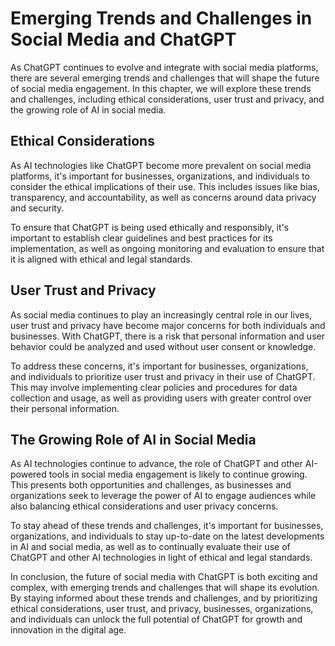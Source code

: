 Emerging Trends and Challenges in Social Media and ChatGPT
==========================================================================================================

As ChatGPT continues to evolve and integrate with social media platforms, there are several emerging trends and challenges that will shape the future of social media engagement. In this chapter, we will explore these trends and challenges, including ethical considerations, user trust and privacy, and the growing role of AI in social media.

Ethical Considerations
----------------------

As AI technologies like ChatGPT become more prevalent on social media platforms, it's important for businesses, organizations, and individuals to consider the ethical implications of their use. This includes issues like bias, transparency, and accountability, as well as concerns around data privacy and security.

To ensure that ChatGPT is being used ethically and responsibly, it's important to establish clear guidelines and best practices for its implementation, as well as ongoing monitoring and evaluation to ensure that it is aligned with ethical and legal standards.

User Trust and Privacy
----------------------

As social media continues to play an increasingly central role in our lives, user trust and privacy have become major concerns for both individuals and businesses. With ChatGPT, there is a risk that personal information and user behavior could be analyzed and used without user consent or knowledge.

To address these concerns, it's important for businesses, organizations, and individuals to prioritize user trust and privacy in their use of ChatGPT. This may involve implementing clear policies and procedures for data collection and usage, as well as providing users with greater control over their personal information.

The Growing Role of AI in Social Media
--------------------------------------

As AI technologies continue to advance, the role of ChatGPT and other AI-powered tools in social media engagement is likely to continue growing. This presents both opportunities and challenges, as businesses and organizations seek to leverage the power of AI to engage audiences while also balancing ethical considerations and user privacy concerns.

To stay ahead of these trends and challenges, it's important for businesses, organizations, and individuals to stay up-to-date on the latest developments in AI and social media, as well as to continually evaluate their use of ChatGPT and other AI technologies in light of ethical and legal standards.

In conclusion, the future of social media with ChatGPT is both exciting and complex, with emerging trends and challenges that will shape its evolution. By staying informed about these trends and challenges, and by prioritizing ethical considerations, user trust, and privacy, businesses, organizations, and individuals can unlock the full potential of ChatGPT for growth and innovation in the digital age.
